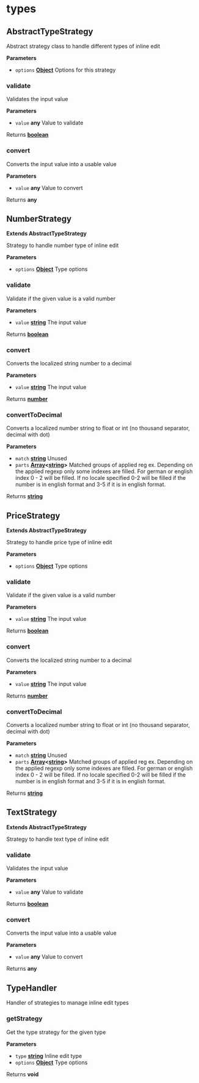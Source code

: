 # types
## AbstractTypeStrategy

Abstract strategy class to handle different types of inline edit

**Parameters**

-   `options` **[Object][1]** Options for this strategy

### validate

Validates the input value

**Parameters**

-   `value` **any** Value to validate

Returns **[boolean][2]** 

### convert

Converts the input value into a usable value

**Parameters**

-   `value` **any** Value to convert

Returns **any** 

[1]: https://developer.mozilla.org/docs/Web/JavaScript/Reference/Global_Objects/Object

[2]: https://developer.mozilla.org/docs/Web/JavaScript/Reference/Global_Objects/Boolean
## NumberStrategy

**Extends AbstractTypeStrategy**

Strategy to handle number type of inline edit

**Parameters**

-   `options` **[Object][1]** Type options

### validate

Validate if the given value is a valid number

**Parameters**

-   `value` **[string][2]** The input value

Returns **[boolean][3]** 

### convert

Converts the localized string number to a decimal

**Parameters**

-   `value` **[string][2]** The input value

Returns **[number][4]** 

### convertToDecimal

Converts a localized number string to float or int (no thousand separator, decimal with dot)

**Parameters**

-   `match` **[string][2]** Unused
-   `parts` **[Array][5]&lt;[string][2]>** Matched groups of applied reg ex. Depending on the applied regexp only some
    indexes are filled. For german or english index 0 - 2 will be filled. If no locale specified 0-2 will be filled
    if the number is in english format and 3-5 if it is in english format.

Returns **[string][2]** 

[1]: https://developer.mozilla.org/docs/Web/JavaScript/Reference/Global_Objects/Object

[2]: https://developer.mozilla.org/docs/Web/JavaScript/Reference/Global_Objects/String

[3]: https://developer.mozilla.org/docs/Web/JavaScript/Reference/Global_Objects/Boolean

[4]: https://developer.mozilla.org/docs/Web/JavaScript/Reference/Global_Objects/Number

[5]: https://developer.mozilla.org/docs/Web/JavaScript/Reference/Global_Objects/Array
## PriceStrategy

**Extends AbstractTypeStrategy**

Strategy to handle price type of inline edit

**Parameters**

-   `options` **[Object][1]** Type options

### validate

Validate if the given value is a valid number

**Parameters**

-   `value` **[string][2]** The input value

Returns **[boolean][3]** 

### convert

Converts the localized string number to a decimal

**Parameters**

-   `value` **[string][2]** The input value

Returns **[number][4]** 

### convertToDecimal

Converts a localized number string to float or int (no thousand separator, decimal with dot)

**Parameters**

-   `match` **[string][2]** Unused
-   `parts` **[Array][5]&lt;[string][2]>** Matched groups of applied reg ex. Depending on the applied regexp only some
    indexes are filled. For german or english index 0 - 2 will be filled. If no locale specified 0-2 will be filled
    if the number is in english format and 3-5 if it is in english format.

Returns **[string][2]** 

[1]: https://developer.mozilla.org/docs/Web/JavaScript/Reference/Global_Objects/Object

[2]: https://developer.mozilla.org/docs/Web/JavaScript/Reference/Global_Objects/String

[3]: https://developer.mozilla.org/docs/Web/JavaScript/Reference/Global_Objects/Boolean

[4]: https://developer.mozilla.org/docs/Web/JavaScript/Reference/Global_Objects/Number

[5]: https://developer.mozilla.org/docs/Web/JavaScript/Reference/Global_Objects/Array
## TextStrategy

**Extends AbstractTypeStrategy**

Strategy to handle text type of inline edit

### validate

Validates the input value

**Parameters**

-   `value` **any** Value to validate

Returns **[boolean][1]** 

### convert

Converts the input value into a usable value

**Parameters**

-   `value` **any** Value to convert

Returns **any** 

[1]: https://developer.mozilla.org/docs/Web/JavaScript/Reference/Global_Objects/Boolean
## TypeHandler

Handler of strategies to manage inline edit types

### getStrategy

Get the type strategy for the given type

**Parameters**

-   `type` **[string][1]** Inline edit type
-   `options` **[Object][2]** Type options

Returns **void** 

[1]: https://developer.mozilla.org/docs/Web/JavaScript/Reference/Global_Objects/String

[2]: https://developer.mozilla.org/docs/Web/JavaScript/Reference/Global_Objects/Object
